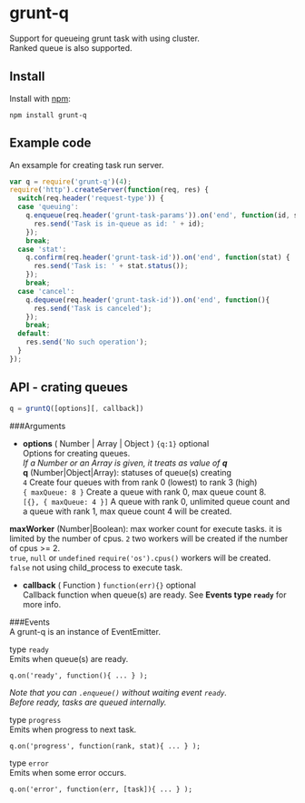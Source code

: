 # grunt-q
  
Support for queueing grunt task with using cluster.  
Ranked queue is also supported.

## Install

Install with [npm](http://npmjs.org/):

    npm install grunt-q

## Example code
An exsample for creating task run server.
```js
var q = require('grunt-q')(4);
require('http').createServer(function(req, res) {
  switch(req.header('request-type')) {
  case 'queuing':
    q.enqueue(req.header('grunt-task-params')).on('end', function(id, stat) {
      res.send('Task is in-queue as id: ' + id);
    });
    break;
  case 'stat':
    q.confirm(req.header('grunt-task-id')).on('end', function(stat) {
      res.send('Task is: ' + stat.status());
    });
    break;
  case 'cancel':
    q.dequeue(req.header('grunt-task-id')).on('end', function(){
      res.send('Task is canceled');
    });
    break;
  default:
    res.send('No such operation');
  }
});
```

## API - crating queues
```js
q = gruntQ([options][, callback])
```

###Arguments  
- **options** ( Number | Array | Object ) `{q:1}` optional  
Options for creating queues.  
_If a Number or an Array is given, it treats as value of **q**_  
__q__ (Number|Object|Array): statuses of queue(s) creating  
    `4`	Create four queues with from rank 0 (lowest) to rank 3 (high)  
    `{ maxQueue: 8 }`	Create a queue  with rank 0, max queue count 8.  
    `[{}, { maxQueue: 4 }]`	A queue with rank 0, unlimited queue count and a queue with rank 1, max queue count 4 will be created.  
  
__maxWorker__ (Number|Boolean): max worker count for execute tasks. it is limited by the number of cpus.
    `2`	two workers will be created if the number of cpus >= 2.  
    `true`, `null` or `undefined`	`require('os').cpus()` workers will be created.  
    `false`	not using child_process to execute task.  
  
- **callback** ( Function ) `function(err){}` optional  
Callback function when queue(s) are ready. See **Events type `ready`** for more info.

###Events  
A grunt-q is an instance of EventEmitter.  
  
type `ready`  
  Emits when queue(s) are ready.  
  ```
  q.on('ready', function(){ ... } );
  ```
  _Note that you can `.enqueue()` without waiting event `ready`._  
  _Before ready, tasks are queued internally._  
  
type `progress`  
  Emits when progress to next task.  
  ```
  q.on('progress', function(rank, stat){ ... } );
  ```
  
type `error`  
  Emits when some error occurs.  
  ```
  q.on('error', function(err, [task]){ ... } );
  ```
  
  
  
